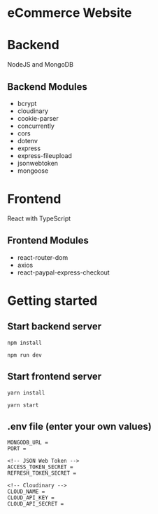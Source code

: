 # eCommerce Website
# Backend 
NodeJS and MongoDB

## Backend Modules
* bcrypt 
* cloudinary 
* cookie-parser 
* concurrently 
* cors 
* dotenv 
* express 
* express-fileupload 
* jsonwebtoken 
* mongoose

# Frontend
React with TypeScript

## Frontend Modules
* react-router-dom 
* axios 
* react-paypal-express-checkout

# Getting started
## Start backend server
`npm install`

`npm run dev`

## Start frontend server
`yarn install`

`yarn start`

## .env file (enter your own values)
```
MONGODB_URL = 
PORT = 

<!-- JSON Web Token -->
ACCESS_TOKEN_SECRET = 
REFRESH_TOKEN_SECRET =

<!-- Cloudinary -->
CLOUD_NAME = 
CLOUD_API_KEY = 
CLOUD_API_SECRET =
```